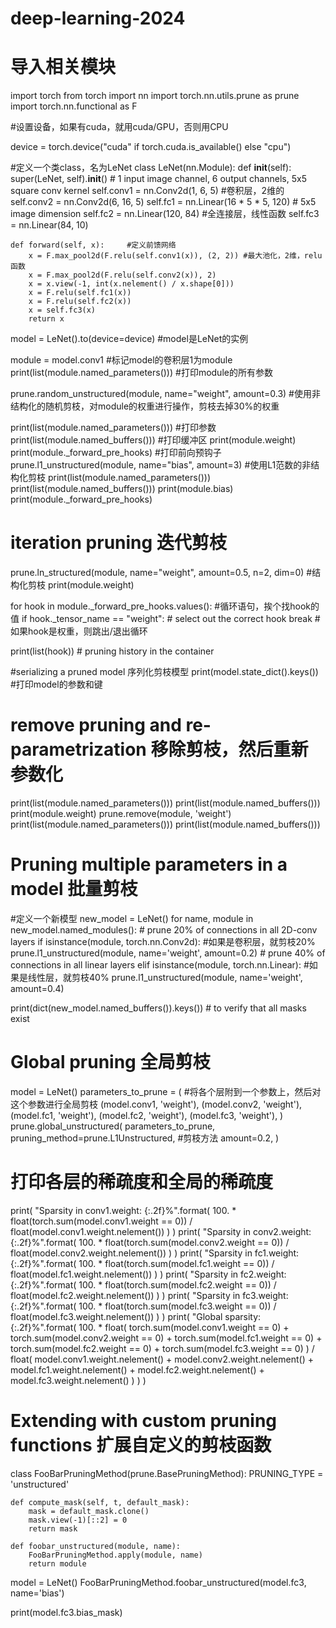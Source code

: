 # deep-learning-2024
# 导入相关模块

import torch
from torch import nn
import torch.nn.utils.prune as prune
import torch.nn.functional as F

#设置设备，如果有cuda，就用cuda/GPU，否则用CPU

device = torch.device("cuda" if torch.cuda.is_available() else "cpu")

#定义一个类class，名为LeNet
class LeNet(nn.Module):
    def __init__(self):
        super(LeNet, self).__init__()
        # 1 input image channel, 6 output channels, 5x5 square conv kernel
        self.conv1 = nn.Conv2d(1, 6, 5)   #卷积层，2维的
        self.conv2 = nn.Conv2d(6, 16, 5)
        self.fc1 = nn.Linear(16 * 5 * 5, 120)  # 5x5 image dimension
        self.fc2 = nn.Linear(120, 84)   #全连接层，线性函数
        self.fc3 = nn.Linear(84, 10)

    def forward(self, x):     #定义前馈网络
        x = F.max_pool2d(F.relu(self.conv1(x)), (2, 2)) #最大池化，2维，relu函数
        x = F.max_pool2d(F.relu(self.conv2(x)), 2)
        x = x.view(-1, int(x.nelement() / x.shape[0]))
        x = F.relu(self.fc1(x))
        x = F.relu(self.fc2(x))
        x = self.fc3(x)
        return x

model = LeNet().to(device=device)  #model是LeNet的实例

module = model.conv1    #标记model的卷积层1为module
print(list(module.named_parameters()))    #打印module的所有参数

prune.random_unstructured(module, name="weight", amount=0.3)
#使用非结构化的随机剪枝，对module的权重进行操作，剪枝去掉30%的权重


print(list(module.named_parameters()))   #打印参数
print(list(module.named_buffers()))      #打印缓冲区
print(module.weight)
print(module._forward_pre_hooks)         #打印前向预钩子
prune.l1_unstructured(module, name="bias", amount=3)  #使用L1范数的非结构化剪枝
print(list(module.named_parameters()))
print(list(module.named_buffers()))
print(module.bias)
print(module._forward_pre_hooks)

# iteration pruning 迭代剪枝
prune.ln_structured(module, name="weight", amount=0.5, n=2, dim=0)   #结构化剪枝
print(module.weight)

for hook in module._forward_pre_hooks.values():  #循环语句，挨个找hook的值
    if hook._tensor_name == "weight":  # select out the correct hook
        break       #如果hook是权重，则跳出/退出循环

print(list(hook))  # pruning history in the container

#serializing a pruned model 序列化剪枝模型
print(model.state_dict().keys())   #打印model的参数和键
# remove pruning and re-parametrization 移除剪枝，然后重新参数化
print(list(module.named_parameters()))
print(list(module.named_buffers()))
print(module.weight)
prune.remove(module, 'weight')
print(list(module.named_parameters()))
print(list(module.named_buffers()))

# Pruning multiple parameters in a model 批量剪枝
#定义一个新模型
new_model = LeNet()
for name, module in new_model.named_modules():
    # prune 20% of connections in all 2D-conv layers
    if isinstance(module, torch.nn.Conv2d):     #如果是卷积层，就剪枝20%
        prune.l1_unstructured(module, name='weight', amount=0.2)
    # prune 40% of connections in all linear layers
    elif isinstance(module, torch.nn.Linear):    #如果是线性层，就剪枝40%
        prune.l1_unstructured(module, name='weight', amount=0.4)

print(dict(new_model.named_buffers()).keys())  # to verify that all masks exist

# Global pruning 全局剪枝
model = LeNet()
parameters_to_prune = (      #将各个层附到一个参数上，然后对这个参数进行全局剪枝
    (model.conv1, 'weight'),
    (model.conv2, 'weight'),
    (model.fc1, 'weight'),
    (model.fc2, 'weight'),
    (model.fc3, 'weight'),
)
prune.global_unstructured(
    parameters_to_prune,
    pruning_method=prune.L1Unstructured,   #剪枝方法
    amount=0.2,
)

# 打印各层的稀疏度和全局的稀疏度
print(
    "Sparsity in conv1.weight: {:.2f}%".format(
        100. * float(torch.sum(model.conv1.weight == 0))
        / float(model.conv1.weight.nelement())
    )
)
print(
    "Sparsity in conv2.weight: {:.2f}%".format(
        100. * float(torch.sum(model.conv2.weight == 0))
        / float(model.conv2.weight.nelement())
    )
)
print(
    "Sparsity in fc1.weight: {:.2f}%".format(
        100. * float(torch.sum(model.fc1.weight == 0))
        / float(model.fc1.weight.nelement())
    )
)
print(
    "Sparsity in fc2.weight: {:.2f}%".format(
        100. * float(torch.sum(model.fc2.weight == 0))
        / float(model.fc2.weight.nelement())
    )
)
print(
    "Sparsity in fc3.weight: {:.2f}%".format(
        100. * float(torch.sum(model.fc3.weight == 0))
        / float(model.fc3.weight.nelement())
    )
)
print(
    "Global sparsity: {:.2f}%".format(
        100. * float(
            torch.sum(model.conv1.weight == 0)
            + torch.sum(model.conv2.weight == 0)
            + torch.sum(model.fc1.weight == 0)
            + torch.sum(model.fc2.weight == 0)
            + torch.sum(model.fc3.weight == 0)
        )
        / float(
            model.conv1.weight.nelement()
            + model.conv2.weight.nelement()
            + model.fc1.weight.nelement()
            + model.fc2.weight.nelement()
            + model.fc3.weight.nelement()
        )
    )
)



# Extending with custom pruning functions 扩展自定义的剪枝函数
class FooBarPruningMethod(prune.BasePruningMethod):
    PRUNING_TYPE = 'unstructured'

    def compute_mask(self, t, default_mask):
        mask = default_mask.clone()
        mask.view(-1)[::2] = 0
        return mask

    def foobar_unstructured(module, name):
        FooBarPruningMethod.apply(module, name)
        return module
model = LeNet()
FooBarPruningMethod.foobar_unstructured(model.fc3, name='bias')

print(model.fc3.bias_mask)
